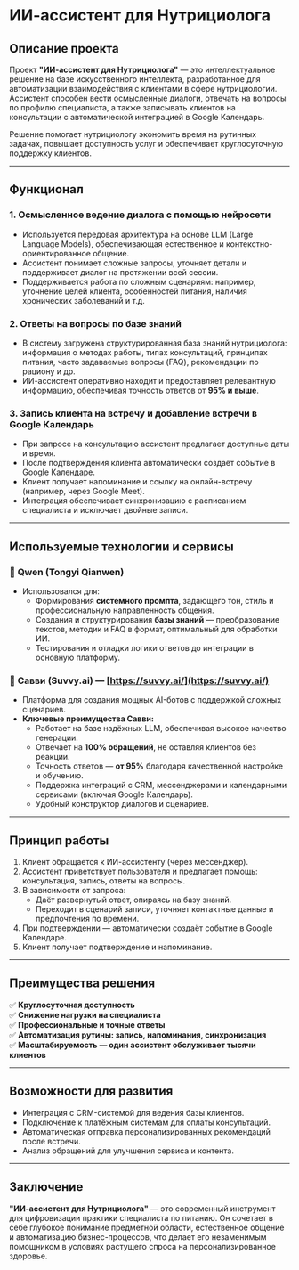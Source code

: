 # ИИ-ассистент для Нутрициолога

## Описание проекта

Проект **"ИИ-ассистент для Нутрициолога"** — это интеллектуальное решение на базе искусственного интеллекта, разработанное для автоматизации взаимодействия с клиентами в сфере нутрициологии. Ассистент способен вести осмысленные диалоги, отвечать на вопросы по профилю специалиста, а также записывать клиентов на консультации с автоматической интеграцией в Google Календарь.

Решение помогает нутрициологу экономить время на рутинных задачах, повышает доступность услуг и обеспечивает круглосуточную поддержку клиентов.

---

## Функционал

### 1. **Осмысленное ведение диалога с помощью нейросети**
- Используется передовая архитектура на основе LLM (Large Language Models), обеспечивающая естественное и контекстно-ориентированное общение.
- Ассистент понимает сложные запросы, уточняет детали и поддерживает диалог на протяжении всей сессии.
- Поддерживается работа по сложным сценариям: например, уточнение целей клиента, особенностей питания, наличия хронических заболеваний и т.д.

### 2. **Ответы на вопросы по базе знаний**
- В систему загружена структурированная база знаний нутрициолога: информация о методах работы, типах консультаций, принципах питания, часто задаваемые вопросы (FAQ), рекомендации по рациону и др.
- ИИ-ассистент оперативно находит и предоставляет релевантную информацию, обеспечивая точность ответов от **95% и выше**.

### 3. **Запись клиента на встречу и добавление встречи в Google Календарь**
- При запросе на консультацию ассистент предлагает доступные даты и время.
- После подтверждения клиента автоматически создаёт событие в Google Календаре.
- Клиент получает напоминание и ссылку на онлайн-встречу (например, через Google Meet).
- Интеграция обеспечивает синхронизацию с расписанием специалиста и исключает двойные записи.

---

## Используемые технологии и сервисы

### 🔹 **Qwen (Tongyi Qianwen)**
- Использовался для:
  - Формирования **системного промпта**, задающего тон, стиль и профессиональную направленность общения.
  - Создания и структурирования **базы знаний** — преобразование текстов, методик и FAQ в формат, оптимальный для обработки ИИ.
  - Тестирования и отладки логики ответов до интеграции в основную платформу.

### 🔹 **Савви (Suvvy.ai)** — [https://suvvy.ai/](https://suvvy.ai/)
- Платформа для создания мощных AI-ботов с поддержкой сложных сценариев.
- **Ключевые преимущества Савви:**
  - Работает на базе надёжных LLM, обеспечивая высокое качество генерации.
  - Отвечает на **100% обращений**, не оставляя клиентов без реакции.
  - Точность ответов — **от 95%** благодаря качественной настройке и обучению.
  - Поддержка интеграций с CRM, мессенджерами и календарными сервисами (включая Google Календарь).
  - Удобный конструктор диалогов и сценариев.

---

## Принцип работы

1. Клиент обращается к ИИ-ассистенту (через мессенджер).
2. Ассистент приветствует пользователя и предлагает помощь: консультация, запись, ответы на вопросы.
3. В зависимости от запроса:
   - Даёт развернутый ответ, опираясь на базу знаний.
   - Переходит в сценарий записи, уточняет контактные данные и предпочтения по времени.
4. При подтверждении — автоматически создаёт событие в Google Календаре.
5. Клиент получает подтверждение и напоминание.

---

## Преимущества решения

✅ **Круглосуточная доступность**  
✅ **Снижение нагрузки на специалиста**  
✅ **Профессиональные и точные ответы**  
✅ **Автоматизация рутины: запись, напоминания, синхронизация**  
✅ **Масштабируемость — один ассистент обслуживает тысячи клиентов**

---

## Возможности для развития

- Интеграция с CRM-системой для ведения базы клиентов.
- Подключение к платёжным системам для оплаты консультаций.
- Автоматическая отправка персонализированных рекомендаций после встречи.
- Анализ обращений для улучшения сервиса и контента.

---

## Заключение

**"ИИ-ассистент для Нутрициолога"** — это современный инструмент для цифровизации практики специалиста по питанию. Он сочетает в себе глубокое понимание предметной области, естественное общение и автоматизацию бизнес-процессов, что делает его незаменимым помощником в условиях растущего спроса на персонализированное здоровье.
